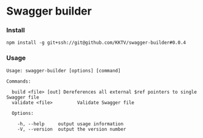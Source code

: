 Swagger builder
===============

### Install

`npm install -g git+ssh://git@github.com/KKTV/swagger-builder#0.0.4`

### Usage
```
Usage: swagger-builder [options] [command]

Commands:

  build <file> [out] Dereferences all external $ref pointers to single Swagger file
  validate <file>         Validate Swagger file

  Options:

    -h, --help     output usage information
    -V, --version  output the version number
```
